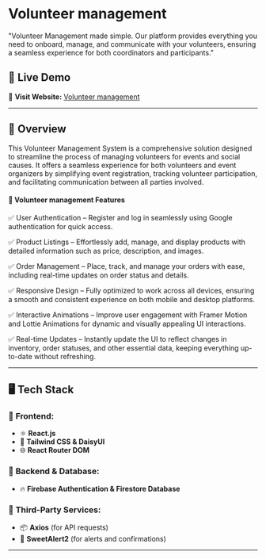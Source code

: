   # Volunteer management

"Volunteer Management made simple. Our platform provides everything you need to onboard, manage, and communicate with your volunteers, ensuring a seamless experience for both coordinators and participants."  

## 📌 Live Demo  
🔗 **Visit Website:** [Volunteer management](https://volunteer-management-dee20.web.app/)  

---

## 📖 Overview  
This Volunteer Management System is a comprehensive solution designed to streamline the process of managing volunteers for events and social causes. It offers a seamless experience for both volunteers and event organizers by simplifying event registration, tracking volunteer participation, and facilitating communication between all parties involved. 

#### 🛒 Volunteer management Features
✅ User Authentication – Register and log in seamlessly using Google authentication for quick access.

✅ Product Listings – Effortlessly add, manage, and display products with detailed information such as price, description, and images.

✅ Order Management – Place, track, and manage your orders with ease, including real-time updates on order status and details.

✅ Responsive Design – Fully optimized to work across all devices, ensuring a smooth and consistent experience on both mobile and desktop platforms.

✅ Interactive Animations – Improve user engagement with Framer Motion and Lottie Animations for dynamic and visually appealing UI interactions.

✅ Real-time Updates – Instantly update the UI to reflect changes in inventory, order statuses, and other essential data, keeping everything up-to-date without refreshing.

---

## 🖥️ Tech Stack  

### 🔹 **Frontend:**  
- ⚛️ **React.js**  
- 🎨 **Tailwind CSS & DaisyUI**  
- 🌐 **React Router DOM**  

### 🔹 **Backend & Database:**  
- 🔥 **Firebase Authentication & Firestore Database**  

### 🔹 **Third-Party Services:**  
- 📦 **Axios** (for API requests)  
- 🍭 **SweetAlert2** (for alerts and confirmations)  

---

